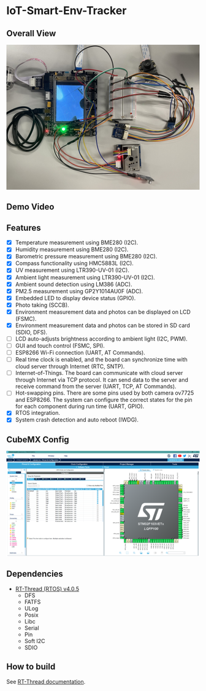 # IoT-Smart-Env-Tracker

## Overall View
<img src="img/OverallView.jpg" width="1024">

## Demo Video

## Features
- [x] Temperature measurement using BME280 (I2C).
- [x] Humidity measurement using BME280 (I2C).
- [x] Barometric pressure measurement using BME280 (I2C).
- [x] Compass functionality using HMC5883L (I2C).
- [x] UV measurement using LTR390-UV-01 (I2C).
- [x] Ambient light measurement using LTR390-UV-01 (I2C).
- [x] Ambient sound detection using LM386 (ADC).
- [x] PM2.5 measurement using GP2Y1014AU0F (ADC).
- [x] Embedded LED to display device status (GPIO).
- [x] Photo taking (SCCB).
- [x] Environment measurement data and photos can be displayed on LCD (FSMC).
- [x] Environment measurement data and photos can be stored in SD card (SDIO, DFS).
- [ ] LCD auto-adjusts brightness according to ambient light (I2C, PWM).
- [ ] GUI and touch control (FSMC, SPI).
- [ ] ESP8266 Wi-Fi connection (UART, AT Commands).
- [ ] Real time clock is enabled, and the board can synchronize time with cloud server through Internet (RTC, SNTP).
- [ ] Internet-of-Things. The board can communicate with cloud server through Internet via TCP protocol. It can send data to the server and receive command from the server (UART, TCP, AT Commands).
- [ ] Hot-swapping pins. There are some pins used by both camera ov7725 and ESP8266. The system can configure the correct states for the pin for each component during run time (UART, GPIO).
- [x] RTOS integration.
- [x] System crash detection and auto reboot (IWDG).

## CubeMX Config
<img src="img/CubeMX.png" width="1024">

## Dependencies
- [RT-Thread (RTOS) v4.0.5](https://github.com/RT-Thread/rt-thread)
  - DFS
  - FATFS
  - ULog
  - Posix
  - Libc
  - Serial
  - Pin
  - Soft I2C
  - SDIO
<!-- - [Bosch Sensortec BME280 sensor driver v3.3.4](https://github.com/BoschSensortec/BME280_driver) -->
<!-- - [LVGL (GUI library)](https://github.com/lvgl/lvgl) -->

## How to build
See [RT-Thread documentation](https://www.rt-thread.org/document/site/#/development-tools/env/env).
